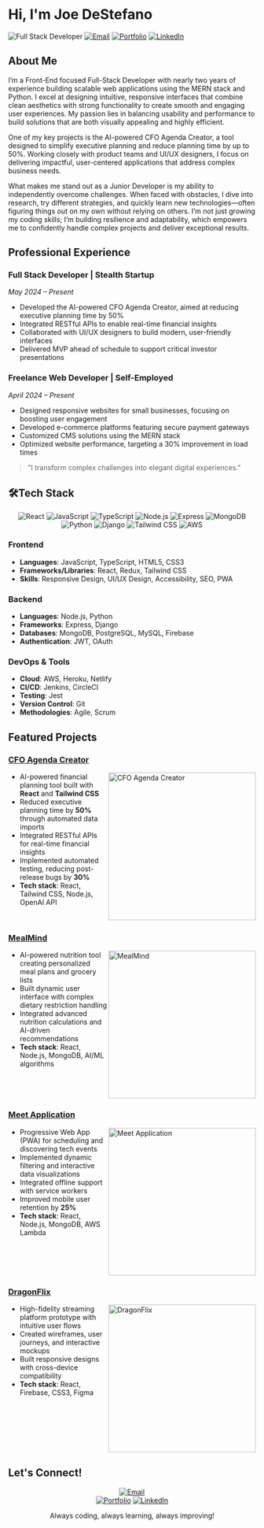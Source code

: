 #  Hi, I'm Joe DeStefano

![Full Stack Developer](https://img.shields.io/badge/Full%20Stack-Developer-blue?style=for-the-badge)
[![Email](https://img.shields.io/badge/Email-Contact%20Me-red?style=flat-square&logo=gmail)](mailto:destefanojoewebdev@gmail.com) 
[![Portfolio](https://img.shields.io/badge/Portfolio-Visit%20Site-green?style=flat-square&logo=react)](https://destefanojoewebdev.com/)
[![LinkedIn](https://img.shields.io/badge/LinkedIn-Connect-blue?style=flat-square&logo=linkedin)](https://www.linkedin.com/in/joeadestefano/)

## About Me

I’m a Front-End focused Full-Stack Developer with nearly two years of experience building scalable web applications using the MERN stack and Python. I excel at designing intuitive, responsive interfaces that combine clean aesthetics with strong functionality to create smooth and engaging user experiences. My passion lies in balancing usability and performance to build solutions that are both visually appealing and highly efficient.

One of my key projects is the AI-powered CFO Agenda Creator, a tool designed to simplify executive planning and reduce planning time by up to 50%. Working closely with product teams and UI/UX designers, I focus on delivering impactful, user-centered applications that address complex business needs.

What makes me stand out as a Junior Developer is my ability to independently overcome challenges. When faced with obstacles, I dive into research, try different strategies, and quickly learn new technologies—often figuring things out on my own without relying on others. I’m not just growing my coding skills; I’m building resilience and adaptability, which empowers me to confidently handle complex projects and deliver exceptional results.

## Professional Experience

### Full Stack Developer | Stealth Startup  
*May 2024 – Present*  
- Developed the AI-powered CFO Agenda Creator, aimed at reducing executive planning time by 50%  
- Integrated RESTful APIs to enable real-time financial insights  
- Collaborated with UI/UX designers to build modern, user-friendly interfaces  
- Delivered MVP ahead of schedule to support critical investor presentations  

### Freelance Web Developer | Self-Employed  
*April 2024 – Present*  
- Designed responsive websites for small businesses, focusing on boosting user engagement  
- Developed e-commerce platforms featuring secure payment gateways  
- Customized CMS solutions using the MERN stack  
- Optimized website performance, targeting a 30% improvement in load times  

> "I transform complex challenges into elegant digital experiences."

## 🛠Tech Stack

<div align="center">
  <img src="https://img.shields.io/badge/React-61DAFB?style=for-the-badge&logo=react&logoColor=black" alt="React"/>
  <img src="https://img.shields.io/badge/JavaScript-F7DF1E?style=for-the-badge&logo=javascript&logoColor=black" alt="JavaScript"/>
  <img src="https://img.shields.io/badge/TypeScript-3178C6?style=for-the-badge&logo=typescript&logoColor=white" alt="TypeScript"/>
  <img src="https://img.shields.io/badge/Node.js-339933?style=for-the-badge&logo=nodedotjs&logoColor=white" alt="Node.js"/>
  <img src="https://img.shields.io/badge/Express-000000?style=for-the-badge&logo=express&logoColor=white" alt="Express"/>
  <img src="https://img.shields.io/badge/MongoDB-47A248?style=for-the-badge&logo=mongodb&logoColor=white" alt="MongoDB"/>
  <img src="https://img.shields.io/badge/Python-3776AB?style=for-the-badge&logo=python&logoColor=white" alt="Python"/>
  <img src="https://img.shields.io/badge/Django-092E20?style=for-the-badge&logo=django&logoColor=white" alt="Django"/>
  <img src="https://img.shields.io/badge/Tailwind_CSS-38B2AC?style=for-the-badge&logo=tailwind-css&logoColor=white" alt="Tailwind CSS"/>
  <img src="https://img.shields.io/badge/AWS-232F3E?style=for-the-badge&logo=amazonaws&logoColor=white" alt="AWS"/>
</div>

### Frontend
- **Languages**: JavaScript, TypeScript, HTML5, CSS3
- **Frameworks/Libraries**: React, Redux, Tailwind CSS
- **Skills**: Responsive Design, UI/UX Design, Accessibility, SEO, PWA

### Backend
- **Languages**: Node.js, Python
- **Frameworks**: Express, Django
- **Databases**: MongoDB, PostgreSQL, MySQL, Firebase
- **Authentication**: JWT, OAuth

### DevOps & Tools
- **Cloud**: AWS, Heroku, Netlify
- **CI/CD**: Jenkins, CircleCI
- **Testing**: Jest
- **Version Control**: Git
- **Methodologies**: Agile, Scrum

## Featured Projects

### [CFO Agenda Creator](YOUR_PROJECT_LINK)
<img align="right" width="300" src="https://via.placeholder.com/300x150?text=CFO+Agenda+Creator" alt="CFO Agenda Creator"/>

- AI-powered financial planning tool built with **React** and **Tailwind CSS**
- Reduced executive planning time by **50%** through automated data imports
- Integrated RESTful APIs for real-time financial insights
- Implemented automated testing, reducing post-release bugs by **30%**
- **Tech stack**: React, Tailwind CSS, Node.js, OpenAI API

<br clear="right"/>

### [MealMind](YOUR_PROJECT_LINK)
<img align="right" width="300" src="https://via.placeholder.com/300x150?text=MealMind" alt="MealMind"/>

- AI-powered nutrition tool creating personalized meal plans and grocery lists
- Built dynamic user interface with complex dietary restriction handling
- Integrated advanced nutrition calculations and AI-driven recommendations
- **Tech stack**: React, Node.js, MongoDB, AI/ML algorithms

<br clear="right"/>

### [Meet Application](YOUR_PROJECT_LINK)
<img align="right" width="300" src="https://via.placeholder.com/300x150?text=Meet+App" alt="Meet Application"/>

- Progressive Web App (PWA) for scheduling and discovering tech events
- Implemented dynamic filtering and interactive data visualizations
- Integrated offline support with service workers
- Improved mobile user retention by **25%**
- **Tech stack**: React, Node.js, MongoDB, AWS Lambda

<br clear="right"/>

### [DragonFlix](YOUR_PROJECT_LINK)
<img align="right" width="300" src="https://via.placeholder.com/300x150?text=DragonFlix" alt="DragonFlix"/>

- High-fidelity streaming platform prototype with intuitive user flows
- Created wireframes, user journeys, and interactive mockups
- Built responsive designs with cross-device compatibility
- **Tech stack**: React, Firebase, CSS3, Figma

<br clear="right"/>

## Let's Connect!

<div align="center">
  <a href="mailto:destefanojoewebdev@gmail.com"><img src="https://img.shields.io/badge/Email-destefanojoewebdev%40gmail.com-red?style=for-the-badge&logo=gmail" alt="Email"/></a>
  <br/>
   <a href="https://destefanojoewebdev.com/"><img src="https://img.shields.io/badge/Portfolio-Visit%20Site-green?style=flat-square&logo=react" alt="Portfolio"/></a>
  <a href="https://www.linkedin.com/in/joeadestefano/"><img src="https://img.shields.io/badge/LinkedIn-Connect-blue?style=flat-square&logo=linkedin" alt="LinkedIn"/></a>
</div>

<div align="center">
  <p>Always coding, always learning, always improving!</p>
</div>
